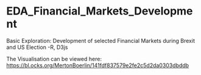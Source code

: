 # EDA_Financial_Markets_Development
Basic Exploration: Development of selected Financial Markets during Brexit and US Election -R, D3js

The Visualisation can be viewed here: https://bl.ocks.org/MertonBoerlin/141fdf837579e2fe2c5d2da0303dbddb
